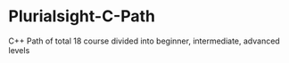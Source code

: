 # Plurialsight-C-Path
C++ Path of total 18 course divided into beginner, intermediate, advanced levels 
